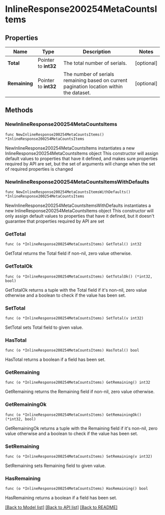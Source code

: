 # InlineResponse200254MetaCountsItems

## Properties

Name | Type | Description | Notes
------------ | ------------- | ------------- | -------------
**Total** | Pointer to **int32** | The total number of serials. | [optional] 
**Remaining** | Pointer to **int32** | The number of serials remaining based on current pagination location within the dataset. | [optional] 

## Methods

### NewInlineResponse200254MetaCountsItems

`func NewInlineResponse200254MetaCountsItems() *InlineResponse200254MetaCountsItems`

NewInlineResponse200254MetaCountsItems instantiates a new InlineResponse200254MetaCountsItems object
This constructor will assign default values to properties that have it defined,
and makes sure properties required by API are set, but the set of arguments
will change when the set of required properties is changed

### NewInlineResponse200254MetaCountsItemsWithDefaults

`func NewInlineResponse200254MetaCountsItemsWithDefaults() *InlineResponse200254MetaCountsItems`

NewInlineResponse200254MetaCountsItemsWithDefaults instantiates a new InlineResponse200254MetaCountsItems object
This constructor will only assign default values to properties that have it defined,
but it doesn't guarantee that properties required by API are set

### GetTotal

`func (o *InlineResponse200254MetaCountsItems) GetTotal() int32`

GetTotal returns the Total field if non-nil, zero value otherwise.

### GetTotalOk

`func (o *InlineResponse200254MetaCountsItems) GetTotalOk() (*int32, bool)`

GetTotalOk returns a tuple with the Total field if it's non-nil, zero value otherwise
and a boolean to check if the value has been set.

### SetTotal

`func (o *InlineResponse200254MetaCountsItems) SetTotal(v int32)`

SetTotal sets Total field to given value.

### HasTotal

`func (o *InlineResponse200254MetaCountsItems) HasTotal() bool`

HasTotal returns a boolean if a field has been set.

### GetRemaining

`func (o *InlineResponse200254MetaCountsItems) GetRemaining() int32`

GetRemaining returns the Remaining field if non-nil, zero value otherwise.

### GetRemainingOk

`func (o *InlineResponse200254MetaCountsItems) GetRemainingOk() (*int32, bool)`

GetRemainingOk returns a tuple with the Remaining field if it's non-nil, zero value otherwise
and a boolean to check if the value has been set.

### SetRemaining

`func (o *InlineResponse200254MetaCountsItems) SetRemaining(v int32)`

SetRemaining sets Remaining field to given value.

### HasRemaining

`func (o *InlineResponse200254MetaCountsItems) HasRemaining() bool`

HasRemaining returns a boolean if a field has been set.


[[Back to Model list]](../README.md#documentation-for-models) [[Back to API list]](../README.md#documentation-for-api-endpoints) [[Back to README]](../README.md)


